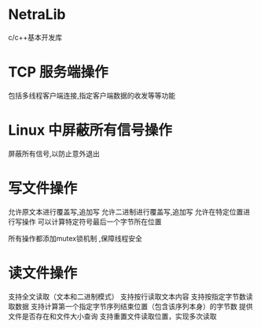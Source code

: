 # NetraLib
c/c++基本开发库

# TCP 服务端操作
包括多线程客户端连接,指定客户端数据的收发等等功能

# Linux 中屏蔽所有信号操作
屏蔽所有信号,以防止意外退出


# 写文件操作
允许原文本进行覆盖写,追加写
允许二进制进行覆盖写,追加写
允许在特定位置进行写操作
可以计算特定符号最后一个字节所在位置

所有操作都添加mutex锁机制 ,保障线程安全


# 读文件操作
支持全文读取（文本和二进制模式）
支持按行读取文本内容
支持按指定字节数读取数据
支持计算第一个指定字节序列结束位置（包含该序列本身）的字节数
提供文件是否存在和文件大小查询
支持重置文件读取位置，实现多次读取



